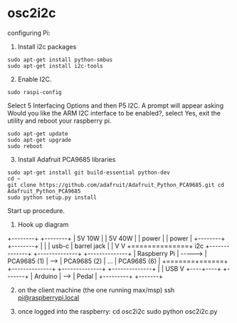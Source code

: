 # osc2i2c


configuring Pi:

1. Install i2c packages
```
sudo apt-get install python-smbus
sudo apt-get install i2c-tools
```


2. Enable I2C.

```
sudo raspi-config
```
Select 5 Interfacing Options and then  P5 I2C. A prompt will appear asking Would you like the ARM I2C interface to be enabled?, select Yes, exit the utility and reboot your raspberry pi.

```
sudo apt-get update
sudo apt-get upgrade
sudo reboot
```

3. Install Adafruit PCA9685 libraries
```
sudo apt-get install git build-essential python-dev
cd ~
git clone https://github.com/adafruit/Adafruit_Python_PCA9685.git cd Adafruit_Python_PCA9685
sudo python setup.py install
```



Start up procedure.

1. Hook up diagram


  +--------+               +--------+
  | 5V 10W |               | 5V 40W |
  | power  |               | power  |
  +--------+               +--------+
      |                        |
      | usb-c                  | barrel jack
      |                        |
      V                        V
+==============+  i2c   +--------------+      +--------------+      +--------------+
| Raspberry Pi | -----> | PCA9685  (1) | -->  | PCA9685  (2) | ...  | PCA9685  (6) |
+=======+======+        +--------------+      +--------------+      +--------------+
        |
        | USB
        V
   +----+----+     +-------+
   | Arduino | --> | Pedal |
   +---------+     +-------+


2. on the client machine (the one running max/msp)
    ssh pi@raspberrypi.local

3. once logged into the raspberry:
    cd osc2i2c
    sudo python osc2i2c.py




